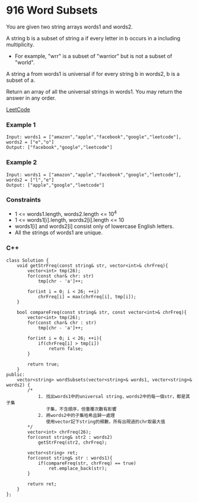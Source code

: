 # 916 Word Subsets
You are given two string arrays words1 and words2.

A string b is a subset of string a if every letter in b occurs in a including multiplicity.

* For example, "wrr" is a subset of "warrior" but is not a subset of "world".

A string a from words1 is universal if for every string b in words2, b is a subset of a.

Return an array of all the universal strings in words1. You may return the answer in any order.
 

[LeetCode](https://leetcode.cn/problems/online-election/)


### Example 1

```
Input: words1 = ["amazon","apple","facebook","google","leetcode"], words2 = ["e","o"]
Output: ["facebook","google","leetcode"]
```

### Example 2
```
Input: words1 = ["amazon","apple","facebook","google","leetcode"], words2 = ["l","e"]
Output: ["apple","google","leetcode"]
```



### Constraints

* 1 <= words1.length, words2.length <= 10<sup>4</sup>
* 1 <= words1[i].length, words2[i].length <= 10
* words1[i] and words2[i] consist only of lowercase English letters.
* All the strings of words1 are unique.

### C++ 

```
class Solution {
    void getStrFreq(const string& str, vector<int>& chrFreq){
        vector<int> tmp(26);
        for(const char& chr: str)
            tmp[chr - 'a']++;
        
        for(int i = 0; i < 26; ++i)
            chrFreq[i] = max(chrFreq[i], tmp[i]);
    }

    bool compareFreq(const string& str, const vector<int>& chrFreq){
        vector<int> tmp(26);
        for(const char& chr : str)
            tmp[chr - 'a']++;
        
        for(int i = 0; i < 26; ++i){
            if(chrFreq[i] > tmp[i])
                return false;
        }

        return true;
    }
public:
    vector<string> wordSubsets(vector<string>& words1, vector<string>& words2) {
        /*
            1. 找出words1中的universal string，words2中的每一個str，都是其子集
               子集，不含順序，但重覆次數有影響
            2. 將words2中的子集哈希且歸一處理
               使用vector記下string的頻數，所有出現過的chr取最大值 
        */
        vector<int> chrFreq(26);
        for(const string& str2 : words2)
            getStrFreq(str2, chrFreq);

        vector<string> ret;
        for(const string& str : words1){
            if(compareFreq(str, chrFreq) == true)
                ret.emplace_back(str);
        }      

        return ret;
    }
};
```